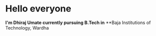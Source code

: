 # Hello everyone
**I'm Dhiraj Umate currently pursuing B.Tech in**
**Baja Institutions of Technology, Wardha 
